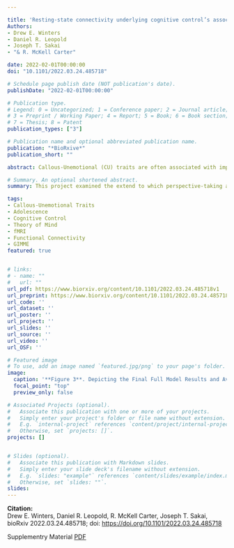 ```yaml
---

title: 'Resting-state connectivity underlying cognitive control’s association with perspective taking in callous-unemotional traits'
Authors: 
- Drew E. Winters
- Daniel R. Leopold
- Joseph T. Sakai
- "& R. McKell Carter"

date: 2022-02-01T00:00:00
doi: "10.1101/2022.03.24.485718"

# Schedule page publish date (NOT publication's date).
publishDate: "2022-02-01T00:00:00"

# Publication type.
# Legend: 0 = Uncategorized; 1 = Conference paper; 2 = Journal article;
# 3 = Preprint / Working Paper; 4 = Report; 5 = Book; 6 = Book section;
# 7 = Thesis; 8 = Patent
publication_types: ["3"]

# Publication name and optional abbreviated publication name.
publication: "*BioRxive*"
publication_short: ""

abstract: Callous-Unemotional (CU) traits are often associated with impairments in perspective taking and cognitive control; and adolescents with CU traits demonstrate aberrant brain patterns in areas underlying perspective taking and cognitive control. Together cognitive control and perspective taking are thought to link mechanistically to explain CU traits. Because increased cognitive control demands modulate perspective taking ability among both typically developing samples and individuals with elevated CU traits, understanding the neurophysiological substrates of these constructs could inform both identification and interventional efforts to alleviate the societal costs of antisocial behavior. The present study examines the heterogenous functional brain properties underlying cognitive control’s influence on perspective taking among adolescents on a continuum of CU traits. Results reveal that cognitive control had a negative indirect association with CU traits via perspective taking; and that greater network connection density within the social and conflict brain networks indirectly associate with lower CU traits via perspective taking and cognitive control (respectively). Additionally, less negative network connection density between the social and conflict networks directly associated with higher CU traits. Our results support the growing literature on cognitive control’s influence on socio-cognitive functioning in CU traits and extends that work by identifying underlying functional brain properties.

# Summary. An optional shortened abstract.
summary: This project examined the extend to which perspective-taking accounted for the relatoinship between cognitive conntorl and perspective taking as well as the underlying functional brain properties of these assocaitions. 

tags:
- Callous-Unemotional Traits
- Adolescence
- Cognitive Control
- Theory of Mind
- fMRI 
- Functional Connectivity
- GIMME
featured: true


# links:
# - name: ""
#   url: ""
url_pdf: https://www.biorxiv.org/content/10.1101/2022.03.24.485718v1
url_preprint: https://www.biorxiv.org/content/10.1101/2022.03.24.485718v1.full.pdf
url_code: ''
url_dataset: ''
url_poster: ''
url_project: ''
url_slides: ''
url_source: ''
url_video: ''
url_OSF: ''

# Featured image
# To use, add an image named `featured.jpg/png` to your page's folder. 
image:
  caption: '**Figure 3**. Depicting the Final Full Model Results and Average Functional Network Properties of Centrality and Density'
  focal_point: "top"
  preview_only: false

# Associated Projects (optional).
#   Associate this publication with one or more of your projects.
#   Simply enter your project's folder or file name without extension.
#   E.g. `internal-project` references `content/project/internal-project/index.md`.
#   Otherwise, set `projects: []`.
projects: []


# Slides (optional).
#   Associate this publication with Markdown slides.
#   Simply enter your slide deck's filename without extension.
#   E.g. `slides: "example"` references `content/slides/example/index.md`.
#   Otherwise, set `slides: ""`.
slides: 
---
```

**Citation:**  
Drew E. Winters, Daniel R. Leopold, R. McKell Carter, Joseph T. Sakai, bioRxiv 2022.03.24.485718; doi: https://doi.org/10.1101/2022.03.24.485718 

Supplementry Material [PDF](https://www.biorxiv.org/content/biorxiv/early/2022/03/27/2022.03.24.485718/DC1/embed/media-1.pdf?download=true)







